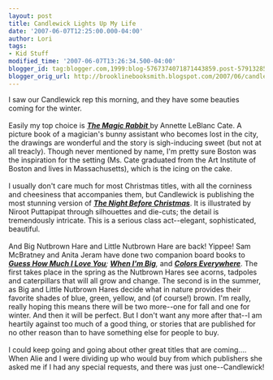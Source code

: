 ```yaml
---
layout: post
title: Candlewick Lights Up My Life
date: '2007-06-07T12:25:00.000-04:00'
author: Lori
tags:
- Kid Stuff
modified_time: '2007-06-07T13:26:34.500-04:00'
blogger_id: tag:blogger.com,1999:blog-5767374071871443859.post-5791328544927461273
blogger_orig_url: http://brooklinebooksmith.blogspot.com/2007/06/candlewick-lights-up-my-life.html
---
```


I saw our Candlewick rep this morning, and they have some beauties coming for the winter.<br /><br />Easily my top choice is <a href="http://brookline.booksense.com/NASApp/store/Product?s=showproduct&isbn=9780763626723"><em><strong>The Magic Rabbit</strong></em> </a>by Annette  LeBlanc Cate. A picture book of a magician's bunny assistant who becomes lost in the city, the drawings are wonderful and the story is sigh-inducing sweet (but not at all treacly). Though never mentioned by name, I'm pretty sure Boston was the inspiration for the setting (Ms. Cate graduated from the Art Institute of Boston and lives in Massachusetts), which is the icing on the cake.<br /><br />I usually don't care much for most Christmas titles, with all the corniness and cheesiness that accompanies them, but Candlewick is publishing the most stunning version of <em><strong><a href="http://brookline.booksense.com/NASApp/store/Product?s=showproduct&isbn=9780763634698">The Night Before Christmas</a></strong></em>. It is illustrated by Niroot Puttapipat through silhouettes and die-cuts; the detail is tremendously intricate. This is a serious class act--elegant, sophisticated, beautiful.<br /><br />And Big Nutbrown Hare and Little Nutbrown Hare are back! Yippee! Sam McBratney and Anita Jeram have done two companion board books to <em><strong><a href="http://brookline.booksense.com/NASApp/store/Product?s=showproduct&isbn=9780763600136">Guess How Much I Love You</a></strong>; <strong><a href="http://brookline.booksense.com/NASApp/store/Product?s=showproduct&isbn=9780763635466">When I'm Big</a></strong>,</em> and <em><strong><a href="http://brookline.booksense.com/NASApp/store/Product?s=showproduct&amp;isbn=9780763635459">Colors Everywhere</a></strong></em>. The first takes place in the spring as the Nutbrown Hares see acorns, tadpoles and caterpillars that will all grow and change. The second is in the summer, as Big and Little Nutbrown Hares decide what in nature provides their favorite shades of blue, green, yellow, and (of course!) brown. I'm really, really hoping this means there will be two more--one for fall and one for winter. And then it will be perfect. But I don't want any more after that--I am heartily against too much of a good thing, or stories that are published for no other reason than to have something else for people to buy.  <br /><br />I could keep going and going about other great titles that are coming....<br />When Alie and I were dividing up who would buy from which publishers she asked me if I had any special requests, and there was just one--Candlewick!
